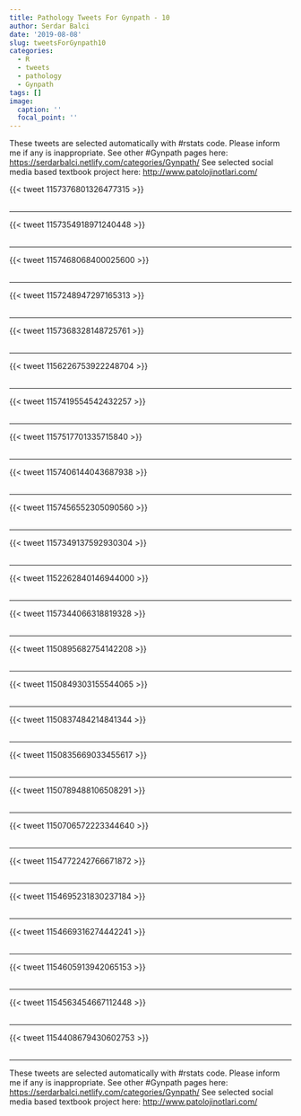 ```yaml
---
title: Pathology Tweets For Gynpath - 10
author: Serdar Balci
date: '2019-08-08'
slug: tweetsForGynpath10
categories:
  - R
  - tweets
  - pathology
  - Gynpath
tags: []
image:
  caption: ''
  focal_point: ''
---
```



These tweets are selected automatically with #rstats code. Please inform me if any is inappropriate.
See other #Gynpath pages here: https://serdarbalci.netlify.com/categories/Gynpath/ 
See selected social media based textbook project here: http://www.patolojinotlari.com/

{{< tweet 1157376801326477315 >}}
<br>
<br>
<hr>
{{< tweet 1157354918971240448 >}}
<br>
<br>
<hr>
{{< tweet 1157468068400025600 >}}
<br>
<br>
<hr>
{{< tweet 1157248947297165313 >}}
<br>
<br>
<hr>
{{< tweet 1157368328148725761 >}}
<br>
<br>
<hr>
{{< tweet 1156226753922248704 >}}
<br>
<br>
<hr>
{{< tweet 1157419554542432257 >}}
<br>
<br>
<hr>
{{< tweet 1157517701335715840 >}}
<br>
<br>
<hr>
{{< tweet 1157406144043687938 >}}
<br>
<br>
<hr>
{{< tweet 1157456552305090560 >}}
<br>
<br>
<hr>
{{< tweet 1157349137592930304 >}}
<br>
<br>
<hr>
{{< tweet 1152262840146944000 >}}
<br>
<br>
<hr>
{{< tweet 1157344066318819328 >}}
<br>
<br>
<hr>
{{< tweet 1150895682754142208 >}}
<br>
<br>
<hr>
{{< tweet 1150849303155544065 >}}
<br>
<br>
<hr>
{{< tweet 1150837484214841344 >}}
<br>
<br>
<hr>
{{< tweet 1150835669033455617 >}}
<br>
<br>
<hr>
{{< tweet 1150789488106508291 >}}
<br>
<br>
<hr>
{{< tweet 1150706572223344640 >}}
<br>
<br>
<hr>
{{< tweet 1154772242766671872 >}}
<br>
<br>
<hr>
{{< tweet 1154695231830237184 >}}
<br>
<br>
<hr>
{{< tweet 1154669316274442241 >}}
<br>
<br>
<hr>
{{< tweet 1154605913942065153 >}}
<br>
<br>
<hr>
{{< tweet 1154563454667112448 >}}
<br>
<br>
<hr>
{{< tweet 1154408679430602753 >}}
<br>
<br>
<hr>


These tweets are selected automatically with #rstats code. Please inform me if any is inappropriate.
See other #Gynpath pages here: https://serdarbalci.netlify.com/categories/Gynpath/ 
See selected social media based textbook project here: http://www.patolojinotlari.com/
